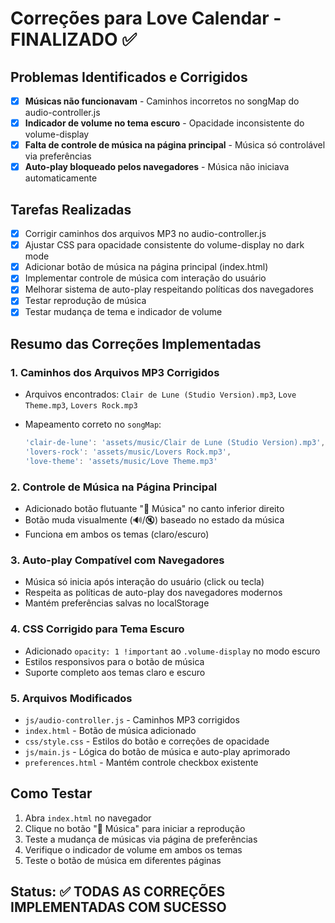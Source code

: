 # Correções para Love Calendar - FINALIZADO ✅

## Problemas Identificados e Corrigidos

- [x] **Músicas não funcionavam** - Caminhos incorretos no songMap do audio-controller.js
- [x] **Indicador de volume no tema escuro** - Opacidade inconsistente do volume-display
- [x] **Falta de controle de música na página principal** - Música só controlável via preferências
- [x] **Auto-play bloqueado pelos navegadores** - Música não iniciava automaticamente

## Tarefas Realizadas

- [x] Corrigir caminhos dos arquivos MP3 no audio-controller.js
- [x] Ajustar CSS para opacidade consistente do volume-display no dark mode
- [x] Adicionar botão de música na página principal (index.html)
- [x] Implementar controle de música com interação do usuário
- [x] Melhorar sistema de auto-play respeitando políticas dos navegadores
- [x] Testar reprodução de música
- [x] Testar mudança de tema e indicador de volume

## Resumo das Correções Implementadas

### 1. **Caminhos dos Arquivos MP3 Corrigidos**

- Arquivos encontrados: `Clair de Lune (Studio Version).mp3`, `Love Theme.mp3`, `Lovers Rock.mp3`
- Mapeamento correto no `songMap`:

  ```javascript
  'clair-de-lune': 'assets/music/Clair de Lune (Studio Version).mp3',
  'lovers-rock': 'assets/music/Lovers Rock.mp3',
  'love-theme': 'assets/music/Love Theme.mp3'
  ```

### 2. **Controle de Música na Página Principal**

- Adicionado botão flutuante "🎵 Música" no canto inferior direito
- Botão muda visualmente (🔊/🔇) baseado no estado da música
- Funciona em ambos os temas (claro/escuro)

### 3. **Auto-play Compatível com Navegadores**

- Música só inicia após interação do usuário (click ou tecla)
- Respeita as políticas de auto-play dos navegadores modernos
- Mantém preferências salvas no localStorage

### 4. **CSS Corrigido para Tema Escuro**

- Adicionado `opacity: 1 !important` ao `.volume-display` no modo escuro
- Estilos responsivos para o botão de música
- Suporte completo aos temas claro e escuro

### 5. **Arquivos Modificados**

- `js/audio-controller.js` - Caminhos MP3 corrigidos
- `index.html` - Botão de música adicionado
- `css/style.css` - Estilos do botão e correções de opacidade
- `js/main.js` - Lógica do botão de música e auto-play aprimorado
- `preferences.html` - Mantém controle checkbox existente

## Como Testar

1. Abra `index.html` no navegador
2. Clique no botão "🎵 Música" para iniciar a reprodução
3. Teste a mudança de músicas via página de preferências
4. Verifique o indicador de volume em ambos os temas
5. Teste o botão de música em diferentes páginas

## Status: ✅ TODAS AS CORREÇÕES IMPLEMENTADAS COM SUCESSO
